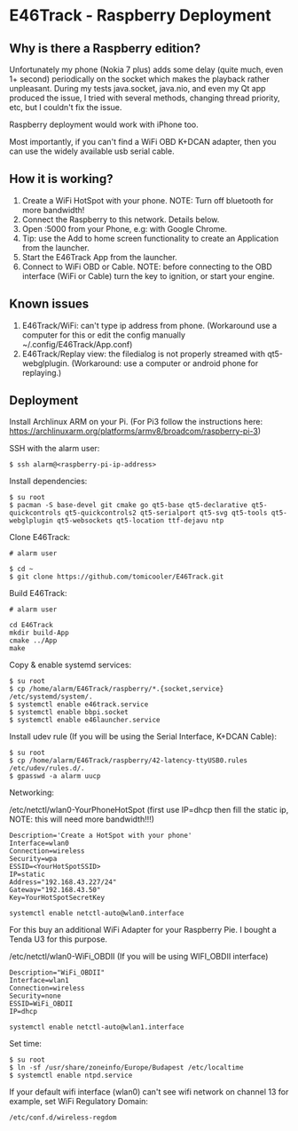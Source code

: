 # E46Track - Raspberry Deployment

## Why is there a Raspberry edition?

Unfortunately my phone (Nokia 7 plus) adds some delay (quite much, even 1+ second) periodically on the socket which makes the playback rather unpleasant.
During my tests java.socket, java.nio, and even my Qt app produced the issue, I tried with several methods, changing thread priority, etc, but I couldn't fix the issue.

Raspberry deployment would work with iPhone too.

Most importantly, if you can't find a WiFi OBD K+DCAN adapter, then you can use the widely available usb serial cable.

## How it is working?

1. Create a WiFi HotSpot with your phone. NOTE: Turn off bluetooth for more bandwidth!
2. Connect the Raspberry to this network. Details below.
3. Open <raspberry-ip>:5000 from your Phone, e.g: with Google Chrome.
4. Tip: use the Add to home screen functionality to create an Application from the launcher.
5. Start the E46Track App from the launcher.
6. Connect to WiFi OBD or Cable. NOTE: before connecting to the OBD interface (WiFi or Cable) turn the key to ignition, or start your engine.

## Known issues

1. E46Track/WiFi: can't type ip address from phone. (Workaround use a computer for this or edit the config manually ~/.config/E46Track/App.conf)
2. E46Track/Replay view: the filedialog is not properly streamed with qt5-webglplugin. (Workaround: use a computer or android phone for replaying.)

## Deployment

Install Archlinux ARM on your Pi. (For Pi3 follow the instructions here: https://archlinuxarm.org/platforms/armv8/broadcom/raspberry-pi-3)

SSH with the alarm user:
```
$ ssh alarm@<raspberry-pi-ip-address>
```

Install dependencies:
```
$ su root
$ pacman -S base-devel git cmake go qt5-base qt5-declarative qt5-quickcontrols qt5-quickcontrols2 qt5-serialport qt5-svg qt5-tools qt5-webglplugin qt5-websockets qt5-location ttf-dejavu ntp
```

Clone E46Track:
```
# alarm user

$ cd ~
$ git clone https://github.com/tomicooler/E46Track.git
```

Build E46Track:
```
# alarm user

cd E46Track
mkdir build-App
cmake ../App
make
```

Copy & enable systemd services:
```
$ su root
$ cp /home/alarm/E46Track/raspberry/*.{socket,service} /etc/systemd/system/.
$ systemctl enable e46track.service
$ systemctl enable bbpi.socket
$ systemctl enable e46launcher.service
```

Install udev rule (If you will be using the Serial Interface, K+DCAN Cable):
```
$ su root
$ cp /home/alarm/E46Track/raspberry/42-latency-ttyUSB0.rules /etc/udev/rules.d/.
$ gpasswd -a alarm uucp
```

Networking:

/etc/netctl/wlan0-YourPhoneHotSpot (first use IP=dhcp then fill the static ip, NOTE: this will need more bandwidth!!!)
```
Description='Create a HotSpot with your phone'
Interface=wlan0
Connection=wireless
Security=wpa
ESSID=<YourHotSpotSSID>
IP=static
Address="192.168.43.227/24"
Gateway="192.168.43.50"
Key=YourHotSpotSecretKey
```

```
systemctl enable netctl-auto@wlan0.interface
```

For this buy an additional WiFi Adapter for your Raspberry Pie. I bought a Tenda U3 for this purpose.

/etc/netctl/wlan0-WiFi_OBDII (If you will be using WIFI_OBDII interface)
```
Description="WiFi_OBDII"
Interface=wlan1
Connection=wireless
Security=none
ESSID=WiFi_OBDII
IP=dhcp
```

```
systemctl enable netctl-auto@wlan1.interface
```

Set time:
```
$ su root
$ ln -sf /usr/share/zoneinfo/Europe/Budapest /etc/localtime
$ systemctl enable ntpd.service
```

If your default wifi interface (wlan0) can't see wifi network on channel 13 for example, set WiFi Regulatory Domain:
```
/etc/conf.d/wireless-regdom
```
